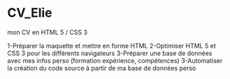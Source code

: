 CV_Elie
=======

mon CV en HTML 5 / CSS 3

1-Préparer la maquette et mettre en forme HTML
2-Optimiser HTML 5 et CSS 3 pour les différents navigateurs
3-Préparer une base de données avec mes infos perso (formation expérience, compétences)
3-Automatiser la création du code source à partir de ma base de données perso
